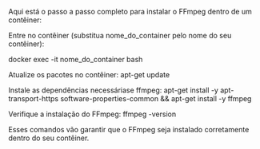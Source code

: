 Aqui está o passo a passo completo para instalar o FFmpeg dentro de um contêiner:

Entre no contêiner (substitua nome_do_container pelo nome do seu contêiner):

docker exec -it nome_do_container bash

Atualize os pacotes no contêiner:
apt-get update

Instale as dependências necessáriase ffmpeg:
apt-get install -y apt-transport-https software-properties-common && apt-get install -y ffmpeg

Verifique a instalação do FFmpeg:
ffmpeg -version

Esses comandos vão garantir que o FFmpeg seja instalado corretamente dentro do seu contêiner.
